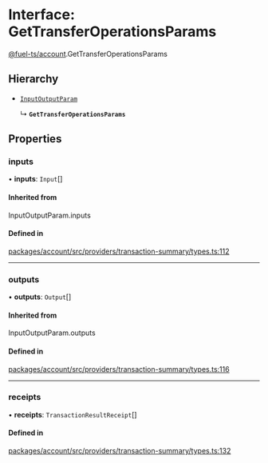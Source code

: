 # Interface: GetTransferOperationsParams

[@fuel-ts/account](/api/Account/index.md).GetTransferOperationsParams

## Hierarchy

- [`InputOutputParam`](/api/Account/index.md#inputoutputparam)

  ↳ **`GetTransferOperationsParams`**

## Properties

### inputs

• **inputs**: `Input`[]

#### Inherited from

InputOutputParam.inputs

#### Defined in

[packages/account/src/providers/transaction-summary/types.ts:112](https://github.com/FuelLabs/fuels-ts/blob/ec261c53/packages/account/src/providers/transaction-summary/types.ts#L112)

___

### outputs

• **outputs**: `Output`[]

#### Inherited from

InputOutputParam.outputs

#### Defined in

[packages/account/src/providers/transaction-summary/types.ts:116](https://github.com/FuelLabs/fuels-ts/blob/ec261c53/packages/account/src/providers/transaction-summary/types.ts#L116)

___

### receipts

• **receipts**: `TransactionResultReceipt`[]

#### Defined in

[packages/account/src/providers/transaction-summary/types.ts:132](https://github.com/FuelLabs/fuels-ts/blob/ec261c53/packages/account/src/providers/transaction-summary/types.ts#L132)
